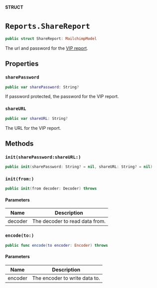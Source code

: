 **STRUCT**

# `Reports.ShareReport`

```swift
public struct ShareReport: MailchimpModel
```

The url and password for the [VIP report](https://mailchimp.com/help/share-a-campaign-report/).

## Properties
### `sharePassword`

```swift
public var sharePassword: String?
```

If password protected, the password for the VIP report.

### `shareURL`

```swift
public var shareURL: String?
```

The URL for the VIP report.

## Methods
### `init(sharePassword:shareURL:)`

```swift
public init(sharePassword: String? = nil, shareURL: String? = nil)
```

### `init(from:)`

```swift
public init(from decoder: Decoder) throws
```

#### Parameters

| Name | Description |
| ---- | ----------- |
| decoder | The decoder to read data from. |

### `encode(to:)`

```swift
public func encode(to encoder: Encoder) throws
```

#### Parameters

| Name | Description |
| ---- | ----------- |
| encoder | The encoder to write data to. |